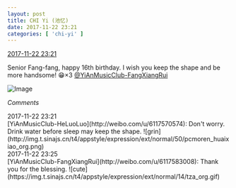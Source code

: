```yaml
---
layout: post
title: CHI Yi (池忆)
date: 2017-11-22 23:21
categories: [ 'chi-yi' ]
---
```


<div class="weibo-info">
  <a href="https://weibo.com/6117581836/FwjNDBXjD">2017-11-22 23:21</a>
</div>

Senior Fang-fang, happy 16th birthday. I wish you keep the shape and be more handsome! :grin:×3 [@YiAnMusicClub-FangXiangRui](http://weibo.com/u/6117583008)

<!-- more -->

![Image](https://wx4.sinaimg.cn/mw690/006G0KuMgy1flr9x93r3bj30qo1bfjzj.jpg)

*Comments*

<div class="weibo-info">2017-11-22 23:21</div>
[YiAnMusicClub-HeLuoLuo](http://weibo.com/u/6117570574): Don't worry. Drink water before sleep may keep the shape. ![grin](http://img.t.sinajs.cn/t4/appstyle/expression/ext/normal/50/pcmoren_huaixiao_org.png)

<div class="weibo-info">2017-11-22 23:25</div>
[YiAnMusicClub-FangXiangRui](http://weibo.com/u/6117583008): Thank you for the blessing. ![cute](https://img.t.sinajs.cn/t4/appstyle/expression/ext/normal/14/tza_org.gif)
